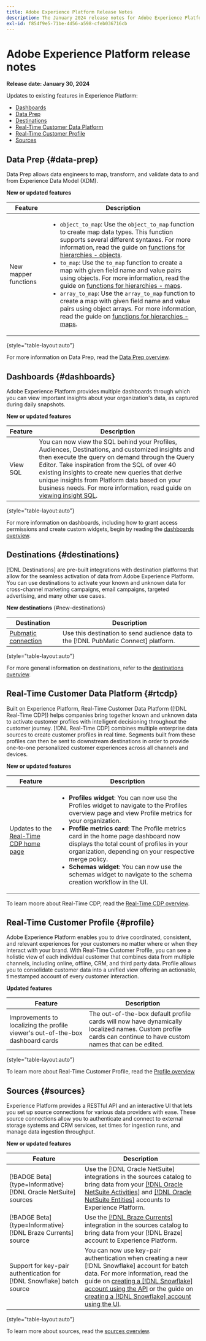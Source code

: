 ```yaml
---
title: Adobe Experience Platform Release Notes
description: The January 2024 release notes for Adobe Experience Platform.
exl-id: f854f9e5-71be-4d56-a598-cfeb036716cb
---
```

# Adobe Experience Platform release notes 

**Release date: January 30, 2024**

Updates to existing features in Experience Platform:

- [Dashboards](#dashboards)
- [Data Prep](#data-prep)
- [Destinations](#destinations)
- [Real-Time Customer Data Platform](#rtcdp)
- [Real-Time Customer Profile](#profile)
- [Sources](#sources)

## Data Prep {#data-prep}

Data Prep allows data engineers to map, transform, and validate data to and from Experience Data Model (XDM).

**New or updated features**

| Feature | Description |
| --- | --- |
| New mapper functions | <ul><li>`object_to_map`: Use the `object_to_map` function to create map data types. This function supports several different syntaxes. For more information, read the guide on [functions for hierarchies - objects](../../data-prep/functions.md#objects). </li><li>`to_map`: Use the `to_map` function to create a map with given field name and value pairs using objects. For more information, read the guide on [functions for hierarchies - maps](../../data-prep/functions.md#objects). </li><li>`array_to_map`: Use the `array_to_map` function to create a map with given field name and value pairs using object arrays. For more information, read the guide on [functions for hierarchies - maps](../../data-prep/functions.md#objects).  |

{style="table-layout:auto"}

For more information on Data Prep, read the [Data Prep overview](../../data-prep/home.md).

## Dashboards {#dashboards}

Adobe Experience Platform provides multiple dashboards through which you can view important insights about your organization's data, as captured during daily snapshots.

**New or updated features** 

| Feature | Description |
| --- | --- |
| View SQL | You can now view the SQL behind your Profiles, Audiences, Destinations, and customized insights and then execute the query on demand through the Query Editor. Take inspiration from the SQL of over 40 existing insights to create new queries that derive unique insights from Platform data based on your business needs. For more information, read guide on [viewing insight SQL](../../dashboards/view-sql.md). |

{style="table-layout:auto"}

For more information on dashboards, including how to grant access permissions and create custom widgets, begin by reading the [dashboards overview](../../dashboards/home.md).

## Destinations {#destinations}

[!DNL Destinations] are pre-built integrations with destination platforms that allow for the seamless activation of data from Adobe Experience Platform. You can use destinations to activate your known and unknown data for cross-channel marketing campaigns, email campaigns, targeted advertising, and many other use cases.

**New destinations** {#new-destinations}

| Destination | Description |
| ----------- | ----------- |
| [Pubmatic connection](../../destinations/catalog/advertising/pubmatic.md) | Use this destination to send audience data to the [!DNL PubMatic Connect] platform. |

{style="table-layout:auto"}

For more general information on destinations, refer to the [destinations overview](../../destinations/home.md).

## Real-Time Customer Data Platform {#rtcdp}

Built on Experience Platform, Real-Time Customer Data Platform ([!DNL Real-Time CDP]) helps companies bring together known and unknown data to activate customer profiles with intelligent decisioning throughout the customer journey. [!DNL Real-Time CDP] combines multiple enterprise data sources to create customer profiles in real time. Segments built from these profiles can then be sent to downstream destinations in order to provide one-to-one personalized customer experiences across all channels and devices.

**New or updated features**

| Feature | Description |
| --- | --- |
| Updates to the [Real-Time CDP home page](https://experience.adobe.com) | <ul><li>**Profiles widget**: You can now use the Profiles widget to navigate to the Profiles overview page and view Profile metrics for your organization.</li><li>**Profile metrics card**: The Profile metrics card in the home page dashboard now displays the total count of profiles in your organization, depending on your respective merge policy.</li><li>**Schemas widget**: You can now use the schemas widget to navigate to the schema creation workflow in the UI.</li></ul> |

To learn moore about Real-Time CDP, read the [Real-Time CDP overview](../../rtcdp/overview.md).

## Real-Time Customer Profile {#profile}

Adobe Experience Platform enables you to drive coordinated, consistent, and relevant experiences for your customers no matter where or when they interact with your brand. With Real-Time Customer Profile, you can see a holistic view of each individual customer that combines data from multiple channels, including online, offline, CRM, and third party data. Profile allows you to consolidate customer data into a unified view offering an actionable, timestamped account of every customer interaction.

**Updated features**

| Feature | Description |
| --- | --- |
| Improvements to localizing the profile viewer's out-of-the-box dashboard cards | The out-of-the-box default profile cards will now have dynamically localized names. Custom profile cards can continue to have custom names that can be edited. |

{style="table-layout:auto"}

To learn more about Real-Time Customer Profile, read the [Profile overview](../../profile/home.md)

## Sources {#sources}

Experience Platform provides a RESTful API and an interactive UI that lets you set up source connections for various data providers with ease. These source connections allow you to authenticate and connect to external storage systems and CRM services, set times for ingestion runs, and manage data ingestion throughput.

**New or updated features**

| Feature | Description |
| --- | --- |
| [!BADGE Beta]{type=Informative} [!DNL Oracle NetSuite] sources | Use the [!DNL Oracle NetSuite] integrations in the sources catalog to bring data from your [[!DNL Oracle NetSuite Activities]](../../sources/tutorials/ui/create/marketing-automation/oracle-netsuite-activities.md) and [[!DNL Oracle NetSuite Entities]](../../sources/tutorials/ui/create/marketing-automation/oracle-netsuite-entities.md) accounts to Experience Platform. |
| [!BADGE Beta]{type=Informative} [!DNL Braze Currents] source | Use the [[!DNL Braze Currents]](../../sources/tutorials/ui/create/marketing-automation/braze.md) integration in the sources catalog to bring data from your [!DNL Braze] account to Experience Platform. |
| Support for key-pair authentication for [!DNL Snowflake] batch source | You can now use key-pair authentication when creating a new [!DNL Snowflake] account for batch data. For more information, read the guide on [creating a [!DNL Snowflake] account using the API](../../sources/tutorials/api/create/databases/snowflake.md) or the guide on [creating a [!DNL Snowflake] account using the UI](../../sources/tutorials/ui/create/databases/snowflake.md). |

{style="table-layout:auto"}

To learn more about sources, read the [sources overview](../../sources/home.md).